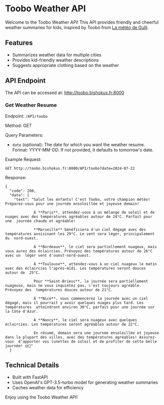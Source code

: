 # Toobo Weather API

Welcome to the Toobo Weather API! This API provides friendly and cheerful weather summaries for kids, inspired by Toobo from [La météo de Gulli](https://fr.wikipedia.org/wiki/La_M%C3%A9t%C3%A9o_de_Gulli).

## Features

- Summarizes weather data for multiple cities
- Provides kid-friendly weather descriptions
- Suggests appropriate clothing based on the weather

## API Endpoint

The API can be accessed at: http://toobo.bishokus.fr:8000

### Get Weather Resume

Endpoint: `/API/toobo`

Method: GET

Query Parameters:
- `date` (optional): The date for which you want the weather resume. Format: YYYY-MM-DD. If not provided, it defaults to tomorrow's date.

Example Request:
```
GET http://toobo.bishokus.fr:8000/API/toobo?date=2024-07-22
```


Response:

```
{
  "code": 200,
  "data": {
    "text": "Salut les enfants! C'est Toobo, votre champion météo! Préparez-vous pour une journée ensoleillée et joyeuse demain!

             À **Paris**, attendez-vous à un mélange de soleil et de nuages avec des températures agréables autour de 24°C. Parfait pour une  journée chaude et agréable!

             **Marseille** bénéficiera d'un ciel dégagé avec des températures avoisinant les 29°C. Le vent sera léger, principalement du  nord-ouest.

             À **Bordeaux**, le ciel sera partiellement nuageux, mais vous aurez des éclaircies. Prévoyez des températures autour de 26°C avec un  léger vent d'ouest-nord-ouest.
 
             À **Toulouse**, attendez-vous à un ciel nuageux le matin avec des éclaircies l'après-midi. Les températures seront douces autour de  25°C.

             Pour **Saint-Brieuc**, la journée sera partiellement nuageuse, mais ne vous inquiétez pas, c'est toujours agréable. Prévoyez des  températures douces autour de 21°C.

             À **Nice**, vous commencerez la journée avec un ciel dégagé, mais il pourrait y avoir quelques nuages plus tard. Les températures  atteindront environ 30°C, parfait pour une journée sur la Côte d'Azur.

             À **Nancy**, le ciel sera nuageux avec quelques éclaircies. Les températures seront agréables autour de 22°C.

             En résumé, demain sera une journée ensoleillée et joyeuse dans la plupart des villes, avec des températures agréables! Assurez-vous  d'apporter vos lunettes de soleil et de profiter de cette belle journée! 🌞🌸"
  }
```


## Technical Details

- Built with FastAPI
- Uses OpenAI's GPT-3.5-turbo model for generating weather summaries
- Caches weather data for efficiency

Enjoy using the Toobo Weather API!
